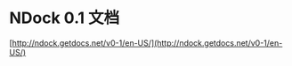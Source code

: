 NDock 0.1 文档
===========================================================
[http://ndock.getdocs.net/v0-1/en-US/](http://ndock.getdocs.net/v0-1/en-US/)